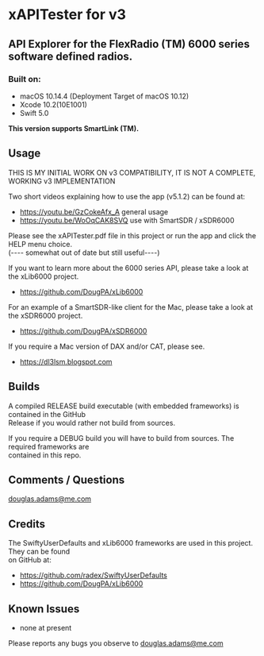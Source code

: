 # xAPITester for v3
## API Explorer for the FlexRadio (TM) 6000 series software defined radios.

### Built on:
*  macOS 10.14.4 (Deployment Target of macOS 10.12)
*  Xcode 10.2(10E1001)
*  Swift 5.0


**This version supports SmartLink (TM).**


## Usage




THIS IS MY INITIAL WORK ON v3 COMPATIBILITY, IT IS NOT A COMPLETE, WORKING v3 IMPLEMENTATION





Two short videos explaining how to use the app (v5.1.2) can be found at:

* https://youtu.be/GzCokeAfx_A            general usage
* https://youtu.be/WoOqCAK8SVQ        use with SmartSDR / xSDR6000

Please see the xAPITester.pdf file in this project or run the app and click the HELP menu choice.  
(---- somewhat out of date but still useful----)  

If you want to learn more about the 6000 series API, please take a look at the xLib6000 project. 

* https://github.com/DougPA/xLib6000

For an example of a SmartSDR-like client for the Mac, please take a look at the xSDR6000 project.

* https://github.com/DougPA/xSDR6000

If you require a Mac version of DAX and/or CAT, please see.

* https://dl3lsm.blogspot.com


## Builds

A compiled RELEASE build executable (with  embedded frameworks) is contained in the GitHub  
Release if you would rather not build from sources.  

If you require a DEBUG build you will have to build from sources. The required frameworks are   
contained in this repo.


## Comments / Questions

douglas.adams@me.com


## Credits

The SwiftyUserDefaults and xLib6000 frameworks are used in this project. They can be found  
on GitHub at:  

* https://github.com/radex/SwiftyUserDefaults  
* https://github.com/DougPA/xLib6000  


## Known Issues

* none at present

Please reports any bugs you observe to douglas.adams@me.com
